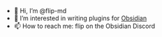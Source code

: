 - 👋 Hi, I’m @flip-md
- 👀 I’m interested in writing plugins for [Obsidian](https://obsidian.md)
- 📫 How to reach me: flip on the Obsidian Discord
